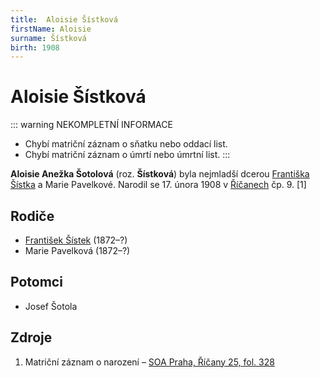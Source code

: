 ```yaml
---
title:  Aloisie Šístková
firstName: Aloisie
surname: Šístková
birth: 1908
---
```


# Aloisie Šístková

::: warning NEKOMPLETNÍ INFORMACE
- Chybí matriční záznam o sňatku nebo oddací list.
- Chybí matriční záznam o úmrtí nebo úmrtní list.
:::

**Aloisie Anežka Šotolová** (roz. **Šístková**) byla nejmladší dcerou [Františka Šístka](sistek-frantisek-1872.md) a Marie Pavelkové. Narodil se 17. února 1908 v [Říčanech](https://cs.wikipedia.org/wiki/%C5%98%C3%AD%C4%8Dany) čp. 9. \[1\]


## Rodiče

- [František Šístek](sistek-frantisek-1872.md) (1872–?)
- Marie Pavelková (1872–?)


## Potomci

- Josef Šotola


## Zdroje

1. Matriční záznam o narození – [SOA Praha, Říčany 25, fol. 328](https://ebadatelna.soapraha.cz/d/11414/343)

